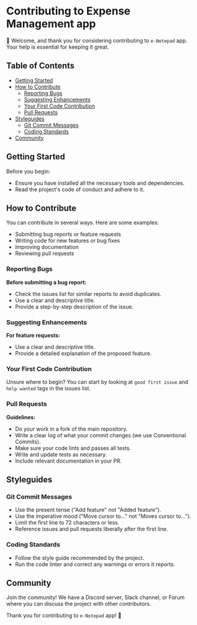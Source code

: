 # Contributing to Expense Management app

👋 Welcome, and thank you for considering contributing to `e-Notepad` app. Your help is essential for keeping it great.

## Table of Contents
- [Getting Started](#getting-started)
- [How to Contribute](#how-to-contribute)
  - [Reporting Bugs](#reporting-bugs)  
  - [Suggesting Enhancements](#suggesting-enhancements)
  - [Your First Code Contribution](#your-first-code-contribution)  
  - [Pull Requests](#pull-requests)
- [Styleguides](#styleguides)
  - [Git Commit Messages](#git-commit-messages)
  - [Coding Standards](#coding-standards)
- [Community](#community)

## Getting Started

Before you begin:
- Ensure you have installed all the necessary tools and dependencies.
- Read the project's code of conduct and adhere to it.

## How to Contribute

You can contribute in several ways. Here are some examples:
- Submitting bug reports or feature requests
- Writing code for new features or bug fixes
- Improving documentation
- Reviewing pull requests

### Reporting Bugs

**Before submitting a bug report:**
- Check the issues list for similar reports to avoid duplicates.
- Use a clear and descriptive title.
- Provide a step-by-step description of the issue.

### Suggesting Enhancements

**For feature requests:**
- Use a clear and descriptive title.
- Provide a detailed explanation of the proposed feature.

### Your First Code Contribution

Unsure where to begin? You can start by looking at `good first issue` and `help wanted` tags in the issues list.

### Pull Requests

**Guidelines:**
- Do your work in a fork of the main repository.
- Write a clear log of what your commit changes (we use Conventional Commits).
- Make sure your code lints and passes all tests.
- Write and update tests as necessary.
- Include relevant documentation in your PR.

## Styleguides

### Git Commit Messages
- Use the present tense ("Add feature" not "Added feature").
- Use the imperative mood ("Move cursor to..." not "Moves cursor to...").
- Limit the first line to 72 characters or less.
- Reference issues and pull requests liberally after the first line.

### Coding Standards
- Follow the style guide recommended by the project.
- Run the code linter and correct any warnings or errors it reports.

## Community

Join the community! We have a Discord server, Slack channel, or Forum where you can discuss the project with other contributors.

Thank you for contributing to `e-Notepad` app! 🌟
